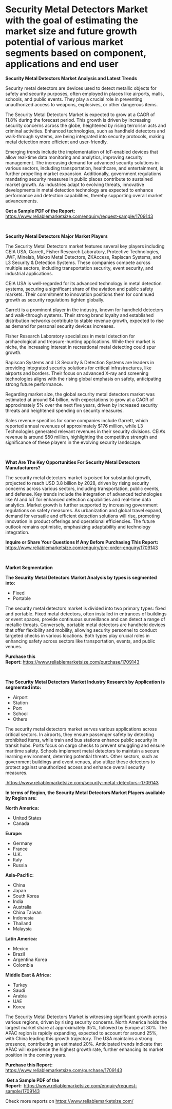 <p><h1>Security Metal Detectors Market with the goal of estimating the market size and future growth potential of various market segments based on component, applications and end user</h1></p><p><strong>Security Metal Detectors Market Analysis and Latest Trends</strong></p>
<p><p>Security metal detectors are devices used to detect metallic objects for safety and security purposes, often employed in places like airports, malls, schools, and public events. They play a crucial role in preventing unauthorized access to weapons, explosives, or other dangerous items.</p><p>The Security Metal Detectors Market is expected to grow at a CAGR of 11.8% during the forecast period. This growth is driven by increasing security concerns across the globe, heightened by rising terrorism acts and criminal activities. Enhanced technologies, such as handheld detectors and walk-through systems, are being integrated into security protocols, making metal detection more efficient and user-friendly. </p><p>Emerging trends include the implementation of IoT-enabled devices that allow real-time data monitoring and analytics, improving security management. The increasing demand for advanced security solutions in various sectors, including transportation, healthcare, and entertainment, is further propelling market expansion. Additionally, government regulations mandating security measures in public places contribute to sustained market growth. As industries adapt to evolving threats, innovative developments in metal detection technology are expected to enhance performance and detection capabilities, thereby supporting overall market advancements.</p></p>
<p><strong>Get a Sample PDF of the Report:&nbsp;</strong> <a href="https://www.reliablemarketsize.com/enquiry/request-sample/1709143?utm_campaign=2733&utm_medium=2&utm_source=Github&utm_content=ia&utm_term=27032025&utm_id=security-metal-detectors">https://www.reliablemarketsize.com/enquiry/request-sample/1709143</a></p>
<p>&nbsp;</p>
<p><strong>Security Metal Detectors Major Market Players</strong></p>
<p><p>The Security Metal Detectors market features several key players including CEIA USA, Garrett, Fisher Research Laboratory, Protective Technologies, JWF, Minelab, Makro Metal Detectors, ZKAccess, Rapiscan Systems, and L3 Security & Detection Systems. These companies compete across multiple sectors, including transportation security, event security, and industrial applications.</p><p>CEIA USA is well-regarded for its advanced technology in metal detection systems, securing a significant share of the aviation and public safety markets. Their commitment to innovation positions them for continued growth as security regulations tighten globally.</p><p>Garrett is a prominent player in the industry, known for handheld detectors and walk-through systems. Their strong brand loyalty and established distribution networks contribute to stable revenue growth, expected to rise as demand for personal security devices increases.</p><p>Fisher Research Laboratory specializes in metal detection for archaeological and treasure-hunting applications. While their market is niche, the increasing interest in recreational metal detecting could spur growth.</p><p>Rapiscan Systems and L3 Security & Detection Systems are leaders in providing integrated security solutions for critical infrastructures, like airports and borders. Their focus on advanced X-ray and screening technologies aligns with the rising global emphasis on safety, anticipating strong future performance.</p><p>Regarding market size, the global security metal detectors market was estimated at around $4 billion, with expectations to grow at a CAGR of approximately 5% over the next five years, driven by increased security threats and heightened spending on security measures.</p><p>Sales revenue specifics for some companies include Garrett, which reported annual revenues of approximately $176 million, while L3 Technologies generated relevant revenues in their security divisions. CEIA’s revenue is around $50 million, highlighting the competitive strength and significance of these players in the evolving security landscape.</p></p>
<p>&nbsp;</p>
<p><strong>What Are The Key Opportunities For Security Metal Detectors Manufacturers?</strong></p>
<p><p>The security metal detectors market is poised for substantial growth, projected to reach USD 3.8 billion by 2028, driven by rising security concerns across various sectors, including transportation, public events, and defense. Key trends include the integration of advanced technologies like AI and IoT for enhanced detection capabilities and real-time data analytics. Market growth is further supported by increasing government regulations on safety measures. As urbanization and global travel expand, demand for versatile and efficient detection solutions will rise, promoting innovation in product offerings and operational efficiencies. The future outlook remains optimistic, emphasizing adaptability and technology integration.</p></p>
<p><strong>Inquire or Share Your Questions If Any Before Purchasing This Report:</strong> <a href="https://www.reliablemarketsize.com/enquiry/pre-order-enquiry/1709143?utm_campaign=2733&utm_medium=2&utm_source=Github&utm_content=ia&utm_term=27032025&utm_id=security-metal-detectors">https://www.reliablemarketsize.com/enquiry/pre-order-enquiry/1709143</a></p>
<p>&nbsp;</p>
<p><strong>Market Segmentation</strong></p>
<p><strong>The Security Metal Detectors Market Analysis by types is segmented into:</strong></p>
<p><ul><li>Fixed</li><li>Portable</li></ul></p>
<p><p>The security metal detectors market is divided into two primary types: fixed and portable. Fixed metal detectors, often installed in entrances of buildings or event spaces, provide continuous surveillance and can detect a range of metallic threats. Conversely, portable metal detectors are handheld devices that offer flexibility and mobility, allowing security personnel to conduct targeted checks in various locations. Both types play crucial roles in enhancing safety across sectors like transportation, events, and public venues.</p></p>
<p><strong>Purchase this Report:&nbsp;</strong><a href="https://www.reliablemarketsize.com/purchase/1709143?utm_campaign=2733&utm_medium=2&utm_source=Github&utm_content=ia&utm_term=27032025&utm_id=security-metal-detectors">https://www.reliablemarketsize.com/purchase/1709143</a></p>
<p>&nbsp;</p>
<p><strong>The Security Metal Detectors Market Industry Research by Application is segmented into:</strong></p>
<p><ul><li>Airport</li><li>Station</li><li>Port</li><li>School</li><li>Others</li></ul></p>
<p><p>The security metal detectors market serves various applications across critical sectors. In airports, they ensure passenger safety by detecting prohibited items, while train and bus stations enhance public security in transit hubs. Ports focus on cargo checks to prevent smuggling and ensure maritime safety. Schools implement metal detectors to maintain a secure learning environment, deterring potential threats. Other sectors, such as government buildings and event venues, also utilize these detectors to protect against unauthorized access and enhance overall security measures.</p></p>
<p><a href="https://www.reliablemarketsize.com/security-metal-detectors-r1709143?utm_campaign=2733&utm_medium=2&utm_source=Github&utm_content=ia&utm_term=27032025&utm_id=security-metal-detectors">&nbsp;https://www.reliablemarketsize.com/security-metal-detectors-r1709143</a></p>
<p><strong>In terms of Region, the Security Metal Detectors Market Players available by Region are:</strong></p>
<p>
    <p> <strong> North America: </strong>
        <ul>
            <li>United States</li>
            <li>Canada</li>
        </ul>
        </p> 
    <p> <strong> Europe: </strong>
        <ul>
            <li>Germany</li>
            <li>France</li>
            <li>U.K.</li>
            <li>Italy</li>
            <li>Russia</li>
        </ul>
        </p> 
    <p> <strong> Asia-Pacific: </strong>
        <ul>
            <li>China</li>
            <li>Japan</li>
            <li>South Korea</li>
            <li>India</li>
            <li>Australia</li>
            <li>China Taiwan</li>
            <li>Indonesia</li>
            <li>Thailand</li>
            <li>Malaysia</li>
        </ul>
        </p> 
    <p> <strong> Latin America: </strong>
        <ul>
            <li>Mexico</li>
            <li>Brazil</li>
            <li>Argentina Korea</li>
            <li>Colombia</li>
        </ul>
        </p> 
    <p> <strong> Middle East & Africa: </strong>
        <ul>
            <li>Turkey</li>
            <li>Saudi</li>
            <li>Arabia</li>
            <li>UAE</li>
            <li>Korea</li>
        </ul>
    </p>
    </p>
<p><p>The Security Metal Detectors Market is witnessing significant growth across various regions, driven by rising security concerns. North America holds the largest market share at approximately 35%, followed by Europe at 30%. The APAC region is rapidly expanding, expected to account for around 25%, with China leading this growth trajectory. The USA maintains a strong presence, contributing an estimated 20%. Anticipated trends indicate that APAC will experience the highest growth rate, further enhancing its market position in the coming years.</p></p>
<p><strong>Purchase this Report: </strong><a href="https://www.reliablemarketsize.com/purchase/1709143?utm_campaign=2733&utm_medium=2&utm_source=Github&utm_content=ia&utm_term=27032025&utm_id=security-metal-detectors">https://www.reliablemarketsize.com/purchase/1709143</a></p>
<p>&nbsp;<strong>Get a Sample PDF of the Report:&nbsp;&nbsp;</strong><a href="https://www.reliablemarketsize.com/enquiry/request-sample/1709143?utm_campaign=2733&utm_medium=2&utm_source=Github&utm_content=ia&utm_term=27032025&utm_id=security-metal-detectors">https://www.reliablemarketsize.com/enquiry/request-sample/1709143</a></p>
<p><strong></strong></p>
<p>Check more reports on <a href="https://www.reliablemarketsize.com/?utm_campaign=2733&utm_medium=2&utm_source=Github&utm_content=ia&utm_term=27032025&utm_id=security-metal-detectors">https://www.reliablemarketsize.com/</a></p>